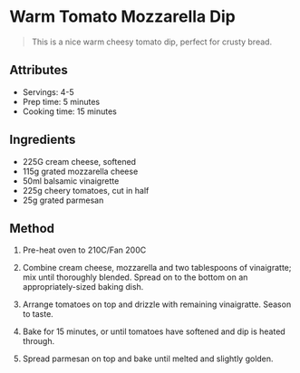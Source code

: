 # Warm Tomato Mozzarella Dip

> This is a nice warm cheesy tomato dip, perfect for crusty bread.

## Attributes

- Servings: 4-5
- Prep time: 5 minutes
- Cooking time: 15 minutes

## Ingredients

- 225G cream cheese, softened
- 115g grated mozzarella cheese
- 50ml balsamic vinaigrette
- 225g cheery tomatoes, cut in half
- 25g grated parmesan

## Method

1. Pre-heat oven to 210C/Fan 200C

2. Combine cream cheese, mozzarella and two tablespoons of vinaigratte; mix until thoroughly blended. Spread on to the bottom on an appropriately-sized baking dish.

3. Arrange tomatoes on top and drizzle with remaining vinaigratte. Season to taste.

4. Bake for 15 minutes, or until tomatoes have softened and dip is heated through.

5. Spread parmesan on top and bake until melted and slightly golden.

